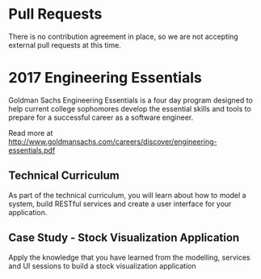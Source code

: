 # Pull Requests

There is no contribution agreement in place, so we are not accepting external pull requests at this time.

# 2017 Engineering Essentials

Goldman Sachs Engineering Essentials is a four day program designed to help current college sophomores develop the essential skills and tools to prepare for a successful career as a software engineer.

Read more at http://www.goldmansachs.com/careers/discover/engineering-essentials.pdf

## Technical Curriculum

As part of the technical curriculum, you will learn about how to model a system, build RESTful services and create a user interface for your application.

## Case Study - Stock Visualization Application

Apply the knowledge that you have learned from the modelling, services and UI sessions to build a stock visualization application
